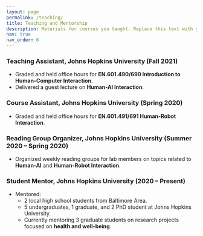 ```yaml
---
layout: page
permalink: /teaching/
title: Teaching and Mentorship
description: Materials for courses you taught. Replace this text with your description.
nav: true
nav_order: 6
---
```



### Teaching Assistant, Johns Hopkins University (Fall 2021)
- Graded and held office hours for **EN.601.490/690 Introduction to Human-Computer Interaction**.
- Delivered a guest lecture on **Human-AI Interaction**.

### Course Assistant, Johns Hopkins University (Spring 2020)
- Graded and held office hours for **EN.601.491/691 Human-Robot Interaction**.

### Reading Group Organizer, Johns Hopkins University (Summer 2020 – Spring 2020)
- Organized weekly reading groups for lab members on topics related to **Human-AI** and **Human-Robot Interaction**.

### Student Mentor, Johns Hopkins University (2020 – Present)
- Mentored:
  - 2 local high school students from Baltimore Area.
  - 5 undergraduates, 1 graduate, and 2 PhD student at Johns Hopkins University.
  - Currently mentoring 3 graduate students on research projects focused on **health and well-being**.
